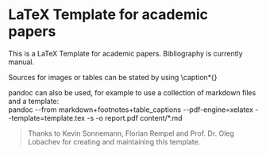LaTeX Template for academic papers
==================================

This is a LaTeX Template for academic papers.
Bibliography is currently manual.

Sources for images or tables can be stated by using \caption\*{}

pandoc can also be used, for example to use a collection of markdown files and a template:  
pandoc --from markdown+footnotes+table\_captions --pdf-engine=xelatex --template=template.tex -s -o report.pdf content/\*.md

> Thanks to Kevin Sonnemann, Florian Rempel and Prof. Dr. Oleg Lobachev for creating and maintaining this template.
